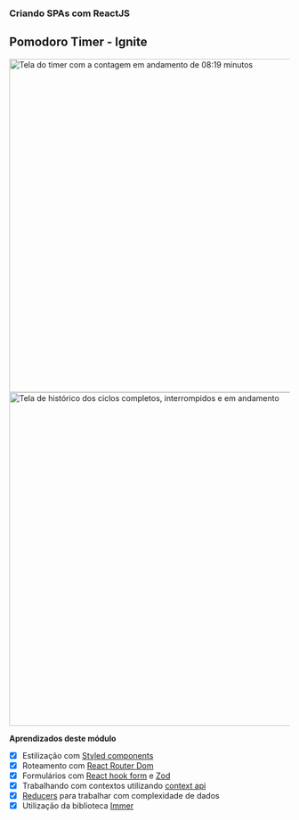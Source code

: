 ### Criando SPAs com ReactJS

## Pomodoro Timer - Ignite

<img src="https://uploaddeimagens.com.br/images/004/272/150/full/Captura_de_tela_2022-12-23_174407.png?1671828735" alt="Tela do timer com a contagem em andamento de 08:19 minutos" width="600"/>
<br/>
<img src="https://uploaddeimagens.com.br/images/004/272/154/full/Captura_de_tela_2022-12-23_175138.png?1671828879" alt="Tela de histórico dos ciclos completos, interrompidos e em andamento" width="600"/>


**Aprendizados deste módulo**

- [X]   Estilização com [Styled components](https://styled-components.com/)
- [X]   Roteamento com [React Router Dom](https://reactrouter.com)
- [X]   Formulários com [React hook form](https://react-hook-form.com/) e [Zod](https://zod.dev/)
- [X]   Trabalhando com contextos utilizando [context api](https://reactjs.org/docs/context.html)
- [X]   [Reducers](https://reactjs.org/docs/hooks-reference.html#usereducer) para trabalhar com complexidade de dados
- [X]   Utilização da biblioteca [Immer](https://immerjs.github.io/immer/)
